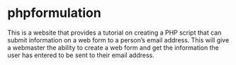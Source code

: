 phpformulation
==============

This is  a website that provides a tutorial on creating a PHP script that can submit information on a web form to a person’s email address. This will give a webmaster the ability to create a web form and get the information the user has entered to be sent to their email address.